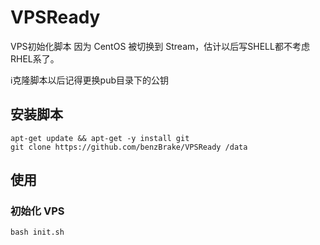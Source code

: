 # VPSReady
VPS初始化脚本
因为 CentOS 被切换到 Stream，估计以后写SHELL都不考虑RHEL系了。

ℹ克隆脚本以后记得更换pub目录下的公钥

## 安装脚本

```
apt-get update && apt-get -y install git
git clone https://github.com/benzBrake/VPSReady /data
```
## 使用
### 初始化 VPS
```
bash init.sh
```